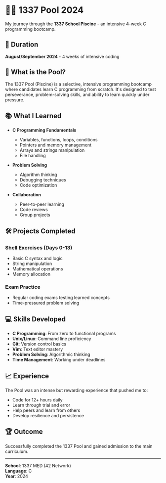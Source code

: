# 🏊‍♂️ 1337 Pool 2024

My journey through the **1337 School Piscine** - an intensive 4-week C programming bootcamp.

## 📅 Duration
**August/September 2024** - 4 weeks of intensive coding

## 🎯 What is the Pool?

The 1337 Pool (Piscine) is a selective, intensive programming bootcamp where candidates learn C programming from scratch. It's designed to test perseverance, problem-solving skills, and ability to learn quickly under pressure.

## 📚 What I Learned

- **C Programming Fundamentals**
  - Variables, functions, loops, conditions
  - Pointers and memory management
  - Arrays and strings manipulation
  - File handling

- **Problem Solving**
  - Algorithm thinking
  - Debugging techniques
  - Code optimization

- **Collaboration**
  - Peer-to-peer learning
  - Code reviews
  - Group projects

## 🛠️ Projects Completed

### Shell Exercises (Days 0-13)
- Basic C syntax and logic
- String manipulation
- Mathematical operations
- Memory allocation

### Exam Practice
- Regular coding exams testing learned concepts
- Time-pressured problem solving

## 💻 Skills Developed

- **C Programming**: From zero to functional programs
- **Unix/Linux**: Command line proficiency
- **Git**: Version control basics
- **Vim**: Text editor mastery
- **Problem Solving**: Algorithmic thinking
- **Time Management**: Working under deadlines

## 📈 Experience

The Pool was an intense but rewarding experience that pushed me to:
- Code for 12+ hours daily
- Learn through trial and error
- Help peers and learn from others
- Develop resilience and persistence

## 🏆 Outcome

Successfully completed the 1337 Pool and gained admission to the main curriculum.

---

**School**: 1337 MED (42 Network)  
**Language**: C  
**Year**: 2024
